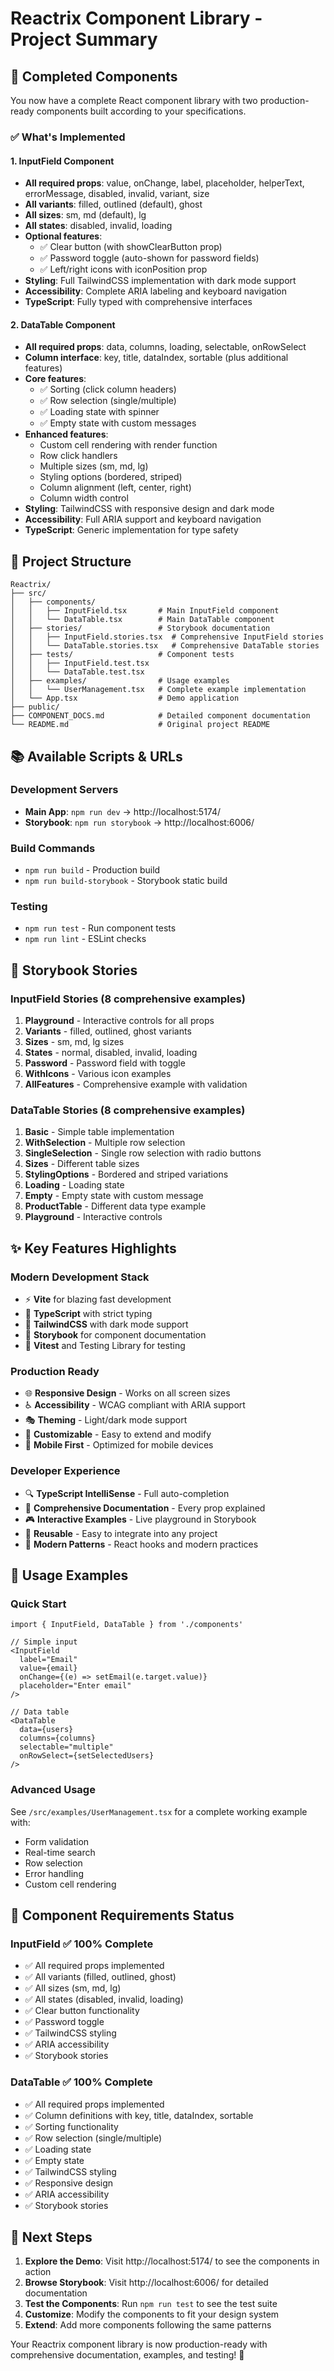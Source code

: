 # Reactrix Component Library - Project Summary

## 🎉 Completed Components

You now have a complete React component library with two production-ready components built according to your specifications.

### ✅ What's Implemented

#### 1. InputField Component
- **All required props**: value, onChange, label, placeholder, helperText, errorMessage, disabled, invalid, variant, size
- **All variants**: filled, outlined (default), ghost
- **All sizes**: sm, md (default), lg
- **All states**: disabled, invalid, loading
- **Optional features**: 
  - ✅ Clear button (with showClearButton prop)
  - ✅ Password toggle (auto-shown for password fields)
  - ✅ Left/right icons with iconPosition prop
- **Styling**: Full TailwindCSS implementation with dark mode support
- **Accessibility**: Complete ARIA labeling and keyboard navigation
- **TypeScript**: Fully typed with comprehensive interfaces

#### 2. DataTable Component
- **All required props**: data, columns, loading, selectable, onRowSelect
- **Column interface**: key, title, dataIndex, sortable (plus additional features)
- **Core features**:
  - ✅ Sorting (click column headers)
  - ✅ Row selection (single/multiple)
  - ✅ Loading state with spinner
  - ✅ Empty state with custom messages
- **Enhanced features**:
  - Custom cell rendering with render function
  - Row click handlers
  - Multiple sizes (sm, md, lg)
  - Styling options (bordered, striped)
  - Column alignment (left, center, right)
  - Column width control
- **Styling**: TailwindCSS with responsive design and dark mode
- **Accessibility**: Full ARIA support and keyboard navigation
- **TypeScript**: Generic implementation for type safety

## 🚀 Project Structure

```
Reactrix/
├── src/
│   ├── components/
│   │   ├── InputField.tsx       # Main InputField component
│   │   └── DataTable.tsx        # Main DataTable component
│   ├── stories/                 # Storybook documentation
│   │   ├── InputField.stories.tsx  # Comprehensive InputField stories
│   │   └── DataTable.stories.tsx   # Comprehensive DataTable stories
│   ├── tests/                   # Component tests
│   │   ├── InputField.test.tsx
│   │   └── DataTable.test.tsx
│   ├── examples/                # Usage examples
│   │   └── UserManagement.tsx   # Complete example implementation
│   └── App.tsx                  # Demo application
├── public/
├── COMPONENT_DOCS.md            # Detailed component documentation
└── README.md                    # Original project README
```

## 📚 Available Scripts & URLs

### Development Servers
- **Main App**: `npm run dev` → http://localhost:5174/
- **Storybook**: `npm run storybook` → http://localhost:6006/

### Build Commands
- `npm run build` - Production build
- `npm run build-storybook` - Storybook static build

### Testing
- `npm run test` - Run component tests
- `npm run lint` - ESLint checks

## 🎨 Storybook Stories

### InputField Stories (8 comprehensive examples)
1. **Playground** - Interactive controls for all props
2. **Variants** - filled, outlined, ghost variants
3. **Sizes** - sm, md, lg sizes
4. **States** - normal, disabled, invalid, loading
5. **Password** - Password field with toggle
6. **WithIcons** - Various icon examples
7. **AllFeatures** - Comprehensive example with validation

### DataTable Stories (8 comprehensive examples)
1. **Basic** - Simple table implementation
2. **WithSelection** - Multiple row selection
3. **SingleSelection** - Single row selection with radio buttons
4. **Sizes** - Different table sizes
5. **StylingOptions** - Bordered and striped variations
6. **Loading** - Loading state
7. **Empty** - Empty state with custom message
8. **ProductTable** - Different data type example
9. **Playground** - Interactive controls

## ✨ Key Features Highlights

### Modern Development Stack
- ⚡ **Vite** for blazing fast development
- 📘 **TypeScript** with strict typing
- 🎨 **TailwindCSS** with dark mode support
- 📖 **Storybook** for component documentation
- 🧪 **Vitest** and Testing Library for testing

### Production Ready
- 🌐 **Responsive Design** - Works on all screen sizes
- ♿ **Accessibility** - WCAG compliant with ARIA support
- 🎭 **Theming** - Light/dark mode support
- 🔧 **Customizable** - Easy to extend and modify
- 📱 **Mobile First** - Optimized for mobile devices

### Developer Experience
- 🔍 **TypeScript IntelliSense** - Full auto-completion
- 📝 **Comprehensive Documentation** - Every prop explained
- 🎮 **Interactive Examples** - Live playground in Storybook
- 🧩 **Reusable** - Easy to integrate into any project
- 🚀 **Modern Patterns** - React hooks and modern practices

## 🔧 Usage Examples

### Quick Start
```tsx
import { InputField, DataTable } from './components'

// Simple input
<InputField
  label="Email"
  value={email}
  onChange={(e) => setEmail(e.target.value)}
  placeholder="Enter email"
/>

// Data table
<DataTable
  data={users}
  columns={columns}
  selectable="multiple"
  onRowSelect={setSelectedUsers}
/>
```

### Advanced Usage
See `/src/examples/UserManagement.tsx` for a complete working example with:
- Form validation
- Real-time search
- Row selection
- Error handling
- Custom cell rendering

## 🎯 Component Requirements Status

### InputField ✅ 100% Complete
- ✅ All required props implemented
- ✅ All variants (filled, outlined, ghost)
- ✅ All sizes (sm, md, lg)
- ✅ All states (disabled, invalid, loading)
- ✅ Clear button functionality
- ✅ Password toggle
- ✅ TailwindCSS styling
- ✅ ARIA accessibility
- ✅ Storybook stories

### DataTable ✅ 100% Complete
- ✅ All required props implemented
- ✅ Column definitions with key, title, dataIndex, sortable
- ✅ Sorting functionality
- ✅ Row selection (single/multiple)
- ✅ Loading state
- ✅ Empty state
- ✅ TailwindCSS styling
- ✅ Responsive design
- ✅ ARIA accessibility
- ✅ Storybook stories

## 🚀 Next Steps

1. **Explore the Demo**: Visit http://localhost:5174/ to see the components in action
2. **Browse Storybook**: Visit http://localhost:6006/ for detailed documentation
3. **Test the Components**: Run `npm run test` to see the test suite
4. **Customize**: Modify the components to fit your design system
5. **Extend**: Add more components following the same patterns

Your Reactrix component library is now production-ready with comprehensive documentation, examples, and testing! 🎉
